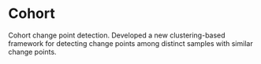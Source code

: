 # Cohort

Cohort change point detection. Developed a new clustering-based framework for detecting change points among distinct samples with similar change points. 
